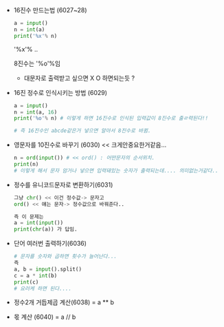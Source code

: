 - 16진수 만드는법 (6027~28)

  ```python
  a = input()
  n = int(a)
  print('%x'% n)
  ```

  '%x'% ..

  8진수는 '%o'%임

  - 대문자로 출력받고 싶으면 X O 하면되는듯 ?



- 16진 정수로 인식시키는 방법 (6029)

  ```python 
  a = input()
  n = int(a, 16)
  print('%o'% n) # 이렇게 하면 16진수로 인식된 입력값이 8진수로 출ㄹ력된다!! 
  
  # 즉 16진수인 abcde같은거 넣으면 알아서 8진수로 바뀜.
  ```



- 영문자를 10진수로 바꾸기 (6030) << 크게안중요한거같음...

  ```python
  n = ord(input()) # << ord() : 어떤문자의 순서위치.
  print(n)
  # 이렇게 해서 문자 암거나 넣으면 입력돼있는 숫자가 출력되는데.... 의미없는거같다..
  ```



- 정수를 유니코드문자로 변환하기(6031)

  ```python
  그냥 chr() << 이건 정수값-> 문자고
  ord() << 얘는 문자-> 정수값으로 바꿔준다..
  
  즉 이 문제는
  a = int(input())
  print(chr(a)) 가 답임.
  ```



- 단어 여러번 출력하기(6036)

  ```python
  # 문자를 숫자와 곱하면 횟수가 늘어난다...
  즉
  a, b = input().split()
  c = a * int(b)
  print(c)
  # 요러케 하면 된다....
  ```



- 정수2개 거듭제곱 계산(6038) = a ** b

- 몫 계산 (6040) =  a // b
